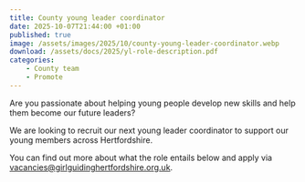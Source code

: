 ```yaml
---
title: County young leader coordinator
date: 2025-10-07T21:44:00 +01:00
published: true
image: /assets/images/2025/10/county-young-leader-coordinator.webp
download: /assets/docs/2025/yl-role-description.pdf
categories: 
    - County team
    - Promote
---
```

Are you passionate about helping young people develop new skills and help them become our future leaders?

We are looking to recruit our next young leader coordinator to support our young members across Hertfordshire.

You can find out more about what the role entails below and apply via <vacancies@girlguidinghertfordshire.org.uk>.
